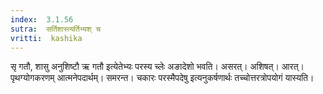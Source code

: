 ```yaml
---
index:  3.1.56
sutra:  सर्तिशास्त्यर्तिभ्यश् च
vritti:  kashika 
---
```


सृ गतौ, शासु अनुशिष्टौ ऋ गतौ इत्येतेभ्यः परस्य च्लेः अङादेशो भवति। असरत्। अशिषत्। आरत्। पृथग्योगकरणम् आत्मनेपदार्थम्। समरन्त। चकारः परस्मैपदेषु इत्यनुकर्षणार्थः तच्चोत्तरत्रोपयोगं यास्यति।

